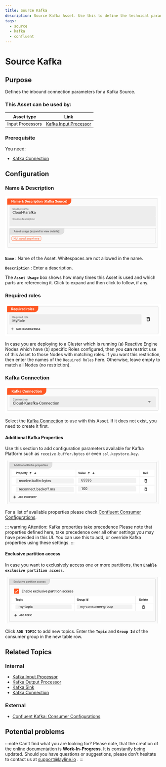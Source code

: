 ```yaml
---
title: Source Kafka
description: Source Kafka Asset. Use this to define the technical parameters for a Kafka source connection.
tags:
  - source
  - kafka
  - confluent
---
```


# Source Kafka

## Purpose

Defines the inbound connection parameters for a Kafka Source.

### This Asset can be used by:

| Asset type       | Link                                                                     |
|------------------|--------------------------------------------------------------------------|
| Input Processors | [Kafka Input Processor](/docs/assets/processors-input/asset-input-kafka) |

### Prerequisite

You need:

* [Kafka Connection](/docs/assets/connections/asset-connection-kafka)

## Configuration

### Name & Description

![](.asset-source-kafka-images/ba82f88d.png "Name & Description (Kafka Source Asset)")

**`Name`** : Name of the Asset. Whitespaces are not allowed in the name.

**`Description`** : Enter a description.

The **`Asset Usage`** box shows how many times this Asset is used and which parts are referencing it. Click to expand and then click to follow, if any.

### Required roles

![](.asset-source-kafka-images/c2e6ec39.png "Required Roles (Kafka Source Asset)")

In case you are deploying to a Cluster which is running (a) Reactive Engine Nodes which have (b) specific Roles configured, then you **can** restrict use of this Asset to those Nodes with matching
roles.
If you want this restriction, then enter the names of the `Required Roles` here. Otherwise, leave empty to match all Nodes (no restriction).

### Kafka Connection

![](.asset-source-kafka-images/a44e1dd8.png "Kafka Connection (Kafka Source Asset)")

Select the [Kafka Connection](/docs/assets/connections/asset-connection-kafka) to use with this Asset.
If it does not exist, you need to create it first.

#### Additional Kafka Properties

Use this section to add configuration parameters available for Kafka Platform such as `receive.buffer.bytes` or even `ssl.keystore.key`.

![](.asset-source-kafka-images/a7a64876.png "Additional Kafka Properties (Kafka Source Asset)")

For a list of available properties please check [Confluent Consumer Configurations](https://docs.confluent.io/platform/current/installation/configuration/consumer-configs).

::: warning Attention: Kafka properties take precedence
Please note that properties defined here, take precedence over all other settings you may have provided in this UI.
You can use this to add, or override Kafka properties using these settings.
:::

#### Exclusive partition access

In case you want to exclusively access one or more partitions, then **`Enable exclusive partition access`**.

![](.asset-source-kafka-images/1b7cc1c6.png "Exclusive partition access (Kafka Source Asset)")

Click **`ADD TOPIC`** to add new topics. Enter the **`Topic`** and **`Group Id`** of the consumer group in the new table row.

## Related Topics

### Internal

* [Kafka Input Processor](/docs/assets/processors-input/asset-input-kafka)
* [Kafka Output Processor](/docs/assets/processors-output/asset-output-kafka)
* [Kafka Sink](/docs/assets/sinks/asset-sink-kafka)
* [Kafka Connection](/docs/assets/connections/asset-connection-kafka)

### External

* [Confluent Kafka: Consumer Configurations](https://docs.confluent.io/platform/current/installation/configuration/consumer-configs)

## Potential problems

:::note Can't find what you are looking for?
Please note, that the creation of the online documentation is **Work-In-Progress**. It is constantly being updated.
Should you have questions or suggestions, please don't hesitate to contact us at support@layline.io .
:::

